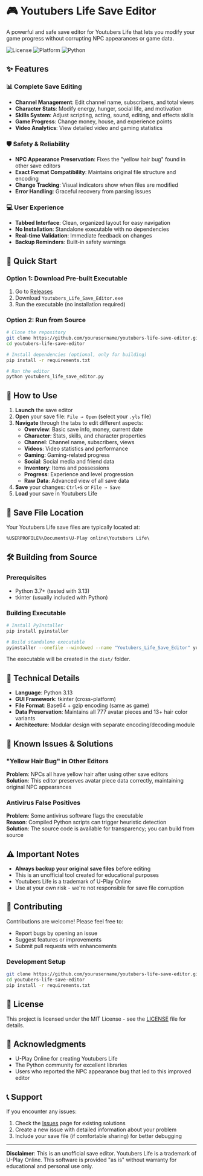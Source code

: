 # 🎮 Youtubers Life Save Editor

A powerful and safe save editor for Youtubers Life that lets you modify your game progress without corrupting NPC appearances or game data.

![License](https://img.shields.io/badge/license-MIT-blue.svg)
![Platform](https://img.shields.io/badge/platform-Windows-lightgrey.svg)
![Python](https://img.shields.io/badge/python-3.13-green.svg)

## ✨ Features

### 📊 Complete Save Editing
- **Channel Management**: Edit channel name, subscribers, and total views
- **Character Stats**: Modify energy, hunger, social life, and motivation
- **Skills System**: Adjust scripting, acting, sound, editing, and effects skills
- **Game Progress**: Change money, house, and experience points
- **Video Analytics**: View detailed video and gaming statistics

### 🛡️ Safety & Reliability
- **NPC Appearance Preservation**: Fixes the "yellow hair bug" found in other save editors
- **Exact Format Compatibility**: Maintains original file structure and encoding
- **Change Tracking**: Visual indicators show when files are modified
- **Error Handling**: Graceful recovery from parsing issues

### 💻 User Experience
- **Tabbed Interface**: Clean, organized layout for easy navigation
- **No Installation**: Standalone executable with no dependencies
- **Real-time Validation**: Immediate feedback on changes
- **Backup Reminders**: Built-in safety warnings

## 🚀 Quick Start

### Option 1: Download Pre-built Executable
1. Go to [Releases](../../releases)
2. Download `Youtubers_Life_Save_Editor.exe`
3. Run the executable (no installation required)

### Option 2: Run from Source
```bash
# Clone the repository
git clone https://github.com/yourusername/youtubers-life-save-editor.git
cd youtubers-life-save-editor

# Install dependencies (optional, only for building)
pip install -r requirements.txt

# Run the editor
python youtubers_life_save_editor.py
```

## 📖 How to Use

1. **Launch** the save editor
2. **Open** your save file: `File → Open` (select your `.yls` file)
3. **Navigate** through the tabs to edit different aspects:
   - **Overview**: Basic save info, money, current date
   - **Character**: Stats, skills, and character properties
   - **Channel**: Channel name, subscribers, views
   - **Videos**: Video statistics and performance
   - **Gaming**: Gaming-related progress
   - **Social**: Social media and friend data
   - **Inventory**: Items and possessions
   - **Progress**: Experience and level progression
   - **Raw Data**: Advanced view of all save data
4. **Save** your changes: `Ctrl+S` or `File → Save`
5. **Load** your save in Youtubers Life

## 📂 Save File Location

Your Youtubers Life save files are typically located at:
```
%USERPROFILE%\Documents\U-Play online\Youtubers Life\
```

## 🛠️ Building from Source

### Prerequisites
- Python 3.7+ (tested with 3.13)
- tkinter (usually included with Python)

### Building Executable
```bash
# Install PyInstaller
pip install pyinstaller

# Build standalone executable
pyinstaller --onefile --windowed --name "Youtubers_Life_Save_Editor" youtubers_life_save_editor.py
```

The executable will be created in the `dist/` folder.

## 🔧 Technical Details

- **Language**: Python 3.13
- **GUI Framework**: tkinter (cross-platform)
- **File Format**: Base64 + gzip encoding (same as game)
- **Data Preservation**: Maintains all 777 avatar pieces and 13+ hair color variants
- **Architecture**: Modular design with separate encoding/decoding module

## 🐛 Known Issues & Solutions

### "Yellow Hair Bug" in Other Editors
**Problem**: NPCs all have yellow hair after using other save editors  
**Solution**: This editor preserves avatar piece data correctly, maintaining original NPC appearances

### Antivirus False Positives
**Problem**: Some antivirus software flags the executable  
**Reason**: Compiled Python scripts can trigger heuristic detection  
**Solution**: The source code is available for transparency; you can build from source

## ⚠️ Important Notes

- **Always backup your original save files** before editing
- This is an unofficial tool created for educational purposes
- Youtubers Life is a trademark of U-Play Online
- Use at your own risk - we're not responsible for save file corruption

## 🤝 Contributing

Contributions are welcome! Please feel free to:
- Report bugs by opening an issue
- Suggest features or improvements
- Submit pull requests with enhancements

### Development Setup
```bash
git clone https://github.com/yourusername/youtubers-life-save-editor.git
cd youtubers-life-save-editor
pip install -r requirements.txt
```

## 📄 License

This project is licensed under the MIT License - see the [LICENSE](LICENSE) file for details.

## 🙏 Acknowledgments

- U-Play Online for creating Youtubers Life
- The Python community for excellent libraries
- Users who reported the NPC appearance bug that led to this improved editor

## 📞 Support

If you encounter any issues:
1. Check the [Issues](../../issues) page for existing solutions
2. Create a new issue with detailed information about your problem
3. Include your save file (if comfortable sharing) for better debugging

---

**Disclaimer**: This is an unofficial save editor. Youtubers Life is a trademark of U-Play Online. This software is provided "as is" without warranty for educational and personal use only.